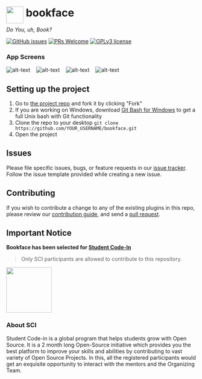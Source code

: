<h1> <img src="https://github.com/CheshtaK/bookface/blob/master/screenshots/logo.png"
  width="45"
  height="45"
  style="float:left;">
  &nbsp;bookface
</h1>

_Do You, uh, Book?_

[![GitHub issues](https://img.shields.io/github/issues/CheshtaK/bookface)](https://github.com/CheshtaK/bookface/issues)
[![PRs Welcome](https://img.shields.io/badge/PRs-welcome-brightgreen.svg?style=flat-square)](https://github.com/CheshtaK/bookface/pulls)
[![GPLv3 license](https://img.shields.io/badge/License-GPLv3-blue.svg)](https://github.com/CheshtaK/bookface/blob/SCI-2020/LICENSE)

### App Screens
![alt-text](https://github.com/CheshtaK/bookface/blob/master/screenshots/1.jpeg) &nbsp;&nbsp;
![alt-text](https://github.com/CheshtaK/bookface/blob/master/screenshots/4.jpeg) &nbsp;&nbsp;
![alt-text](https://github.com/CheshtaK/bookface/blob/master/screenshots/3.jpeg) &nbsp;&nbsp;
![alt-text](https://github.com/CheshtaK/bookface/blob/master/screenshots/2.jpeg)

## Setting up the project
1. Go to [the project repo](https://github.com/CheshtaK/bookface) and fork it by clicking "Fork" 
2. If you are working on Windows, download [Git Bash for Windows](https://git-for-windows.github.io/) to get a full Unix bash with Git functionality
3. Clone the repo to your desktop `git clone https://github.com/YOUR_USERNAME/bookface.git`
4. Open the project


## Issues

Please file specific issues, bugs, or feature requests in our [issue tracker](https://github.com/CheshtaK/bookface/issues). Follow the
issue template provided while creating a new issue.

## Contributing

If you wish to contribute a change to any of the existing plugins in this repo, please review our [contribution guide](https://github.com/CheshtaK/bookface/blob/master/.github/CONTRIBUTING.md), and send a [pull request](https://github.com/CheshtaK/bookface/pulls).

## Important Notice

<b>Bookface has been selected for [Student Code-In](https://scodein.tech/)</b>

> Only SCI participants are allowed to contribute to this repository.

<img src="https://user-images.githubusercontent.com/32400008/84588235-49a7d880-ae43-11ea-9506-e3d5de5d3d03.jpg"
  width="120"
  height="120">
  
### About SCI
Student Code-in is a global program that helps students grow with Open Source. It is a 2 month long Open-Source initiative which provides you the best platform to improve your skills and abilities by contributing to vast variety of Open Source Projects. In this, all the registered participants would get an exquisite opportunity to interact with the mentors and the Organizing Team.
